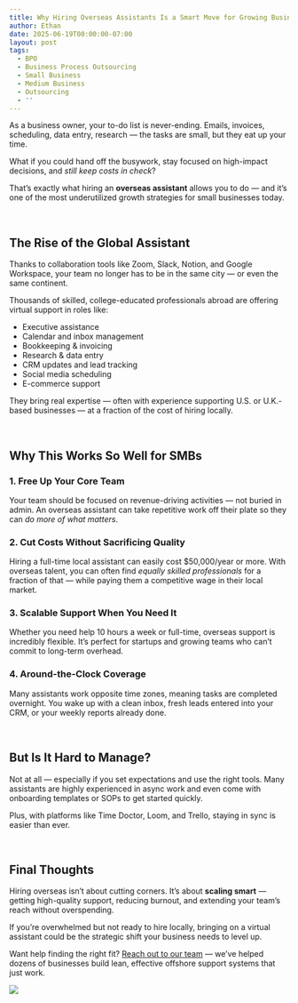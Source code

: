 ```yaml
---
title: Why Hiring Overseas Assistants Is a Smart Move for Growing Businesses
author: Ethan
date: 2025-06-19T00:00:00-07:00
layout: post
tags:
  - BPO
  - Business Process Outsourcing
  - Small Business
  - Medium Business
  - Outsourcing
  - ''
---
```

As a business owner, your to-do list is never-ending. Emails, invoices, scheduling, data entry, research — the tasks are small, but they eat up your time.

What if you could hand off the busywork, stay focused on high-impact decisions, and *still keep costs in check*?

That’s exactly what hiring an **overseas assistant** allows you to do — and it’s one of the most underutilized growth strategies for small businesses today.

&nbsp;

## The Rise of the Global Assistant

Thanks to collaboration tools like Zoom, Slack, Notion, and Google Workspace, your team no longer has to be in the same city — or even the same continent.

Thousands of skilled, college-educated professionals abroad are offering virtual support in roles like:

* Executive assistance
* Calendar and inbox management
* Bookkeeping & invoicing
* Research & data entry
* CRM updates and lead tracking
* Social media scheduling
* E-commerce support

They bring real expertise — often with experience supporting U.S. or U.K.-based businesses — at a fraction of the cost of hiring locally.

&nbsp;

## Why This Works So Well for SMBs

### 1\. **Free Up Your Core Team**

Your team should be focused on revenue-driving activities — not buried in admin. An overseas assistant can take repetitive work off their plate so they can *do more of what matters*.

### 2\. **Cut Costs Without Sacrificing Quality**

Hiring a full-time local assistant can easily cost $50,000/year or more. With overseas talent, you can often find *equally skilled professionals* for a fraction of that — while paying them a competitive wage in their local market.

### 3\. **Scalable Support When You Need It**

Whether you need help 10 hours a week or full-time, overseas support is incredibly flexible. It’s perfect for startups and growing teams who can’t commit to long-term overhead.

### 4\. **Around-the-Clock Coverage**

Many assistants work opposite time zones, meaning tasks are completed overnight. You wake up with a clean inbox, fresh leads entered into your CRM, or your weekly reports already done.

&nbsp;

## But Is It Hard to Manage?

Not at all — especially if you set expectations and use the right tools. Many assistants are highly experienced in async work and even come with onboarding templates or SOPs to get started quickly.

Plus, with platforms like Time Doctor, Loom, and Trello, staying in sync is easier than ever.

&nbsp;

## Final Thoughts

Hiring overseas isn’t about cutting corners. It’s about **scaling smart** — getting high-quality support, reducing burnout, and extending your team’s reach without overspending.

If you’re overwhelmed but not ready to hire locally, bringing on a virtual assistant could be the strategic shift your business needs to level up.

Want help finding the right fit? [Reach out to our team](/contact) — we’ve helped dozens of businesses build lean, effective offshore support systems that just work.

![](/uploads/group-young-business-people-working-office.jpg)